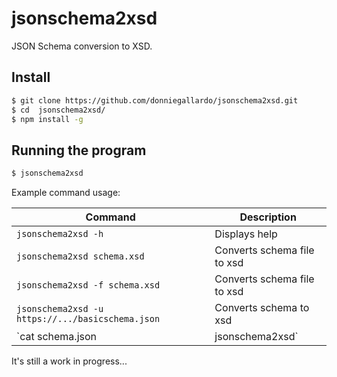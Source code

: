# jsonschema2xsd
JSON Schema conversion to XSD.

## Install
```bash
$ git clone https://github.com/donniegallardo/jsonschema2xsd.git
$ cd  jsonschema2xsd/
$ npm install -g
```

## Running the program
```bash
$ jsonschema2xsd
```

Example command usage:

Command                      | Description
------------------------------|------------
`jsonschema2xsd -h`       | Displays help
`jsonschema2xsd schema.xsd`       | Converts schema file to xsd
`jsonschema2xsd -f schema.xsd`       | Converts schema file to xsd
`jsonschema2xsd -u https://.../basicschema.json`       | Converts schema to xsd
`cat schema.json | jsonschema2xsd`       | Converts pipe data to xsd

It's still a work in progress...
